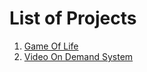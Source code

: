 # List of Projects

1. [Game Of Life](https://github.com/DrNeonsy/CSharp_Console-GameOfLife)
2. [Video On Demand System](https://github.com/DrNeonsy/Java_Console-VOD-System)
